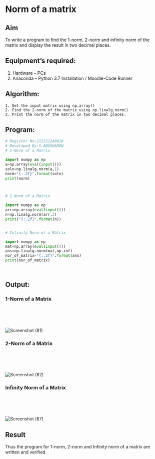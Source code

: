 # Norm of a matrix
## Aim
To write a program to find the 1-norm, 2-norm and infinity norm of the matrix and display the result in two decimal places.
## Equipment’s required:
1.	Hardware – PCs
2.	Anaconda – Python 3.7 Installation / Moodle-Code Runner
## Algorithm:
	1. Get the input matrix using np.array()   
    2. Find the 2-norm of the matrix using np.linalg.norm()
	3. Print the norm of the matrix in two decimal places.
## Program:
```Python
# Register No:212222240010
# Developed By:S.ANUSHARON
# 1-Norm of a Matrix

import numpy as np
a=np.array(eval(input()))
soln=np.linalg.norm(a,1)
norm="{:.2f}".format(soln)
print(norm)



# 2-Norm of a Matrix

import numpy as np
arr=np.array(eval(input()))
n=np.linalg.norm(arr,2)
print("{:.2f}".format(n))


# Infinity Norm of a Matrix

import numpy as np
mat=np.array(eval(input()))
ans=np.linalg.norm(mat,np.inf)
nor_of_matrix="{:.2f}".format(ans)
print(nor_of_matrix)




```
## Output:
### 1-Norm of a Matrix
<br>
<br>
<br>

![Screenshot (81)](https://github.com/Anusharonselva/Norm-of-a-matrix/assets/119405600/59ab33f7-9770-4c31-aa9e-562505b5b81a)

### 2-Norm of a Matrix
<br>
<br>
<br>

![Screenshot (82)](https://github.com/Anusharonselva/Norm-of-a-matrix/assets/119405600/e80ccd8c-39a9-4bff-a180-0cbd05405a12)


### Infinity Norm of a Matrix
<br>
<br>
<br>

![Screenshot (87)](https://github.com/Anusharonselva/Norm-of-a-matrix/assets/119405600/6f7341fc-5564-4dcb-bca5-b6ad6be36c93)


## Result
Thus the program for 1-norm, 2-norm and Infinity norm of a matrix are written and verified.

